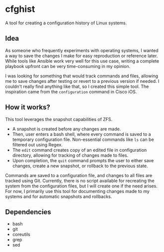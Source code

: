 cfghist
=======
A tool for creating a configuration history of Linux systems.

Idea
----
As someone who frequently experiments with operating systems, I wanted a way to save the changes I make for easy reproduction or reference later.
While tools like Ansible work very well for this use case, writing a complete playbook upfront can be very time-consuming in my opinion.

I was looking for something that would track commands and files, allowing me to save changes after testing or revert to a previous version if needed.
I couldn't really find anything like that, so I created this simple tool. The inspiration came from the `configuration` command in Cisco iOS.

How it works?
-------------
This tool leverages the snapshot capabilities of ZFS.

- A snapshot is created before any changes are made. 
- Then, user enters a bash shell, where every command is saved to a temporary configuration file. Non-essential commands like `ls` can be filtered out using Regex.
- The `edit` command creates copy of an edited file in configuration directory, allowing for tracking of changes made to files.
- Upon completion, the `quit` command prompts the user to either save changes, create a new snapshot, or rollback to the previous state. 

Commands are saved to a configuration file, and changes to all files are tracked using Git. Currently, there is no script available for recreating the system from the configuration files, but I will create one if the need arises. For now, I primarily use this tool for documenting changes made to my systems and for automatic snapshots and rollbacks.

Dependencies
------------
- bash
- git
- coreutils
- grep
- sed
